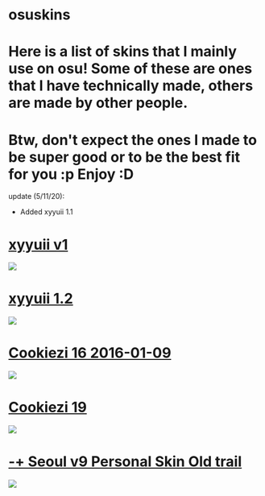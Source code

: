 # osuskins

# Here is a list of skins that I mainly use on osu! Some of these are ones that I have technically made, others are made by other people.

# Btw, don't expect the ones I made to be super good or to be the best fit for you :p Enjoy :D

update (5/11/20):
- Added xyyuii 1.1

# [xyyuii v1](https://www.mediafire.com/file/prk024h0edb706z/xyyuii_v1.rar/file)
![](https://cdn.discordapp.com/attachments/366636249240567808/709385853054615572/screenshot126.png)

# [xyyuii 1.2](http://www.mediafire.com/file/k0nwzssmw85qi8k/xyyuii_1.1.rar/file)
![](https://cdn.discordapp.com/attachments/366636249240567808/709386143711625367/screenshot127.png)

# [Cookiezi 16 2016-01-09](https://joofixd.s-ul.eu/br46LPGc)
![](https://osu.ppy.sh/ss/14823912/c19f)

# [Cookiezi 19](https://circle-people.com/wp-content/Skins/Cookiezi/Cookiezi%2019%202016-11-19.osk)
![](https://shigeskinss.s-ul.eu/SYwqF0m3)

# [-+ Seoul v9 Personal Skin Old trail](https://shigeskinss.s-ul.eu/97eu8DIN)
![](https://i.imgur.com/hKeFcXv.png)
